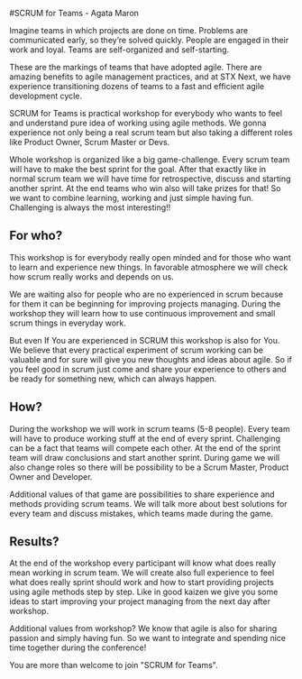 #SCRUM for Teams - Agata Maron

Imagine teams in which projects are done on time. Problems are communicated early, so they’re solved quickly. People are engaged in their work and loyal. Teams are self-organized and self-starting. 

These are the markings of teams that have adopted agile. There are amazing benefits to agile management practices, and at STX Next, we have experience transitioning dozens of teams to a fast and efficient agile development cycle. 

SCRUM for Teams is practical workshop for everybody who wants to feel and understand pure idea of working using agile methods. We gonna experience not only being a real scrum team but also taking a different roles like Product Owner, Scrum Master or Devs.

Whole workshop is organized like a big game-challenge. Every scrum team will have to make the best sprint for the goal. After that exactly like in normal scrum team we will have time for retrospective, discuss and starting another sprint.  At the end teams who win also will take prizes for that! So we want to combine learning, working and just simple having fun. Challenging is always the most interesting!!

## For who?

This workshop is for everybody really open minded and for those who want to learn and experience new things. In favorable atmosphere we will check how scrum really works and depends on us.

We are waiting also for people who are no experienced in scrum because for them it can be beginning for improving projects managing. During the workshop they will learn how to use continuous improvement and small scrum things in everyday work.

But even If You are experienced in SCRUM this workshop is also for You. We believe that every practical experiment of scrum working can be valuable and for sure will give you new thoughts and ideas about agile. So if you feel good in scrum just come and share your experience to others and be ready for something new, which can always happen.

## How?

During the workshop we will work in scrum teams (5-8 people). Every team will have to produce working stuff at the end of every sprint. Challenging can be a fact that teams will compete each other. At the end of the sprint team will draw conclusions and start another sprint. During game we will also change roles so there will be possibility to be a Scrum Master, Product Owner and Developer. 

Additional values of that game are possibilities to share experience and methods providing scrum teams. We will talk more about best solutions for every team and discuss mistakes, which teams made during the game. 

## Results?

At the end of the workshop every participant will know what does really mean working in scrum team. We will create also full experience to feel what does really sprint should work and how to start providing projects using agile methods step by step. Like in good kaizen we give you some ideas to start improving your project managing from the next day after workshop.

Additional values from workshop? We know that agile is also for sharing passion and simply having fun. So we want to integrate and spending nice time together during the conference!

You are more than welcome to join "SCRUM for Teams".

<!-- Przeczytane: Piotr Kasprzyk -->
